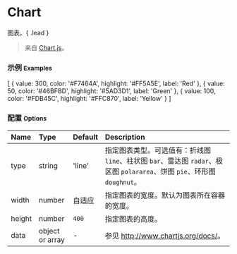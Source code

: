 # Chart

图表。{ .lead }

> 来自 [Chart.js](https://github.com/nnnick/Chart.js)。

### 示例 <small>Examples</small>

<div class="bs-example">
    <div class="content">
        <div bx-name="components/chart" data-type="Line" data-data="{
            labels: ['January', 'February', 'March', 'April', 'May', 'June', 'July'],
            datasets: [{
                label: 'My First dataset',
                fillColor: 'rgba(220,220,220,0.2)',
                strokeColor: 'rgba(220,220,220,1)',
                pointColor: 'rgba(220,220,220,1)',
                pointStrokeColor: '#fff',
                pointHighlightFill: '#fff',
                pointHighlightStroke: 'rgba(220,220,220,1)',
                data: [65, 59, 80, 81, 56, 55, 40]
            }, {
                label: 'My Second dataset',
                fillColor: 'rgba(151,187,205,0.2)',
                strokeColor: 'rgba(151,187,205,1)',
                pointColor: 'rgba(151,187,205,1)',
                pointStrokeColor: '#fff',
                pointHighlightFill: '#fff',
                pointHighlightStroke: 'rgba(151,187,205,1)',
                data: [28, 48, 40, 19, 86, 27, 90]
            }]
        }"></div>
    </div>
</div>
<div class="bs-example">
    <div class="content">
        <div bx-name="components/chart" data-type="Bar" data-data="{
            labels: ['January', 'February', 'March', 'April', 'May', 'June', 'July'],
            datasets: [
                {
                    label: 'My First dataset',
                    fillColor: 'rgba(220,220,220,0.5)',
                    strokeColor: 'rgba(220,220,220,0.8)',
                    highlightFill: 'rgba(220,220,220,0.75)',
                    highlightStroke: 'rgba(220,220,220,1)',
                    data: [65, 59, 80, 81, 56, 55, 40]
                },
                {
                    label: 'My Second dataset',
                    fillColor: 'rgba(151,187,205,0.5)',
                    strokeColor: 'rgba(151,187,205,0.8)',
                    highlightFill: 'rgba(151,187,205,0.75)',
                    highlightStroke: 'rgba(151,187,205,1)',
                    data: [28, 48, 40, 19, 86, 27, 90]
                }
            ]
        }"></div>
    </div>
</div>
<div class="bs-example">
    <div class="content">
        <div bx-name="components/chart" data-type="Radar" data-data="{
            labels: ['Eating', 'Drinking', 'Sleeping', 'Designing', 'Coding', 'Cycling', 'Running'],
            datasets: [
                {
                    label: 'My First dataset',
                    fillColor: 'rgba(220,220,220,0.2)',
                    strokeColor: 'rgba(220,220,220,1)',
                    pointColor: 'rgba(220,220,220,1)',
                    pointStrokeColor: '#fff',
                    pointHighlightFill: '#fff',
                    pointHighlightStroke: 'rgba(220,220,220,1)',
                    data: [65, 59, 90, 81, 56, 55, 40]
                },
                {
                    label: 'My Second dataset',
                    fillColor: 'rgba(151,187,205,0.2)',
                    strokeColor: 'rgba(151,187,205,1)',
                    pointColor: 'rgba(151,187,205,1)',
                    pointStrokeColor: '#fff',
                    pointHighlightFill: '#fff',
                    pointHighlightStroke: 'rgba(151,187,205,1)',
                    data: [28, 48, 40, 19, 96, 27, 100]
                }
            ]
        }"></div>
    </div>
</div>
<div class="bs-example">
    <div class="content">
        <div bx-name="components/chart" data-type="PolarArea" data-data="[
            {
                value: 300,
                color:'#F7464A',
                highlight: '#FF5A5E',
                label: 'Red'
            },
            {
                value: 50,
                color: '#46BFBD',
                highlight: '#5AD3D1',
                label: 'Green'
            },
            {
                value: 100,
                color: '#FDB45C',
                highlight: '#FFC870',
                label: 'Yellow'
            },
            {
                value: 40,
                color: '#949FB1',
                highlight: '#A8B3C5',
                label: 'Grey'
            },
            {
                value: 120,
                color: '#4D5360',
                highlight: '#616774',
                label: 'Dark Grey'
            }

        ]"></div>
    </div>
</div>
<div class="bs-example">
    <div class="content">
        <div bx-name="components/chart" data-type="Pie" data-data="[
            {
                value: 300,
                color: '#F7464A',
                highlight: '#FF5A5E',
                label: 'Red'
            },
            {
                value: 50,
                color: '#46BFBD',
                highlight: '#5AD3D1',
                label: 'Green'
            },
            {
                value: 100,
                color: '#FDB45C',
                highlight: '#FFC870',
                label: 'Yellow'
            }
        ]"></div>
    </div>
</div>
<div class="bs-example">
    <div class="content">
        <div bx-name="components/chart" data-type="Doughnut" data-data="[
            {
                value: 300,
                color: '#F7464A',
                highlight: '#FF5A5E',
                label: 'Red'
            },
            {
                value: 50,
                color: '#46BFBD',
                highlight: '#5AD3D1',
                label: 'Green'
            },
            {
                value: 100,
                color: '#FDB45C',
                highlight: '#FFC870',
                label: 'Yellow'
            }
        ]"></div>
    </div>
</div>
<div class="bs-example">
    <div class="content">
        <div bx-name="components/chart" data-type="Doughnut">
            [
                {
                    value: 300,
                    color: '#F7464A',
                    highlight: '#FF5A5E',
                    label: 'Red'
                },
                {
                    value: 50,
                    color: '#46BFBD',
                    highlight: '#5AD3D1',
                    label: 'Green'
                },
                {
                    value: 100,
                    color: '#FDB45C',
                    highlight: '#FFC870',
                    label: 'Yellow'
                }
            ]
        </div>
    </div>
</div>

### 配置 <small>Options</small>

Name | Type | Default | Description
:--- | :--- | :------ | :----------
type | string | 'line' | 指定图表类型。可选值有：折线图 `line`、柱状图 `bar`、雷达图 `radar`、极区图 `polararea`、饼图 `pie`、环形图 `doughnut`。
width | number | 自适应 | 指定图表的宽度。默认为图表所在容器的宽度。
height | number | `400` | 指定图表的高度。
data | object or array | - | 参见 <http://www.chartjs.org/docs/>。